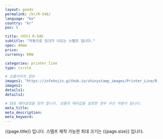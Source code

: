 ```yaml
---
layout: goods
permalink: /kr/R-546/
language: "ko"
country: "kr"
pos: 5

title: 샤이니 R-546
subtitle: "자동으로 잉크가 나오는 스템프 입니다."
spec: 46mm
price: 
currency: KRW

categories: printer_line
type: circle

# 상품이미지 정보
images1: "https://infohojin.github.io/shinystamp_images/Printer_Line/R-546/R-546_1.jpg"
images2:
details1:
details2:    

# SEO 메타설정을 정의 합니다. 상품의 메타값을 설정한 경우 우선 적용이 됩니다.
meta_title: 
meta_description:
meta_keyword:
---
```


{{page.title}} 입니다. 스템프 제작 가능한 최대 크기는 {{page.size}} 입니다.